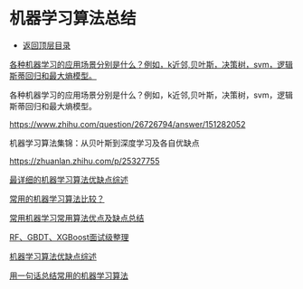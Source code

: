 # 机器学习算法总结

* [返回顶层目录](../../README.md#目录)



[各种机器学习的应用场景分别是什么？例如，k近邻,贝叶斯，决策树，svm，逻辑斯蒂回归和最大熵模型。](https://www.zhihu.com/question/26726794/answer/33958453)

各种机器学习的应用场景分别是什么？例如，k近邻,贝叶斯，决策树，svm，逻辑斯蒂回归和最大熵模型。

https://www.zhihu.com/question/26726794/answer/151282052



机器学习算法集锦：从贝叶斯到深度学习及各自优缺点

https://zhuanlan.zhihu.com/p/25327755



[最详细的机器学习算法优缺点综述](https://mp.weixin.qq.com/s?__biz=MzA4NzE1NzYyMw==&mid=2247497586&idx=2&sn=5c6dd39c1f0a86ba7c6d0ff77f25fbaa&chksm=903f096aa748807cf84164d1b2f305990cdd852c30c5b313a6e68d06c5d3828d58e13b3c83e1&mpshare=1&scene=1&srcid=0510yNikhsDGqKQIsLP7R2Wx#rd)



[常用的机器学习算法比较？](https://www.zhihu.com/question/27306416)



[常用机器学习常用算法优点及缺点总结](https://zhuanlan.zhihu.com/p/36928215)



[RF、GBDT、XGBoost面试级整理](https://mp.weixin.qq.com/s?__biz=MzA3MDg0MjgxNQ==&mid=2652392468&idx=1&sn=ba74a18ca224881beed829153832cf71&chksm=84da4cc4b3adc5d2b71ca4bae12d317bc5c1f1f62917553515c2ce5bba08631bb4846402788a&mpshare=1&scene=1&srcid=0322kvtbkBdvmHp5mXdT19jJ#rd)



[机器学习算法优缺点综述](https://zhuanlan.zhihu.com/p/37015599)



[用一句话总结常用的机器学习算法](https://mp.weixin.qq.com/s?__biz=MzU4MjQ3MDkwNA==&mid=2247484859&idx=1&sn=2c4db22fb538953a62a90983e3e1f99d&chksm=fdb6982ccac1113a82e92be325bb07a947d54090274654375f3b50e11e1abd809fb7358bde16&scene=0#rd)
